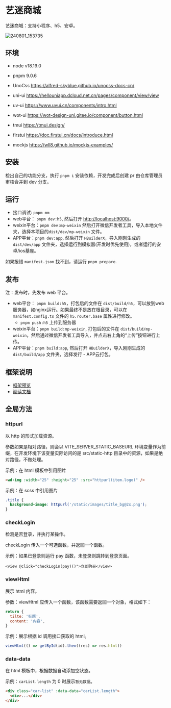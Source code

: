 # 艺迷商城

艺迷商城：支持小程序、h5、安卓。

![240801_153735](https://github.com/user-attachments/assets/96c05b18-7490-4023-a255-93c22480d1b8)


## 环境

- node v18.19.0
- pnpm 9.0.6

- UnoCss https://alfred-skyblue.github.io/unocss-docs-cn/
- uni-ui https://hellouniapp.dcloud.net.cn/pages/component/view/view
- uv-ui https://www.uvui.cn/components/intro.html
- wot-ui https://wot-design-uni.gitee.io/component/button.html
- tmui https://tmui.design/
- firstui https://doc.firstui.cn/docs/introduce.html
- mockjs https://wll8.github.io/mockjs-examples/

## 安装

检出自己的功能分支，执行 `pnpm i` 安装依赖，开发完成后创建 pr 由仓库管理员审核合并到 dev 分支。

## 运行

- 接口调试: `pnpm mm`
- web平台： `pnpm dev:h5`, 然后打开 [http://localhost:9000/](http://localhost:9000/)。
- weixin平台：`pnpm dev:mp-weixin` 然后打开微信开发者工具，导入本地文件夹，选择本项目的`dist/dev/mp-weixin` 文件。
- APP平台：`pnpm dev:app`, 然后打开 `HBuilderX`，导入刚刚生成的`dist/dev/app` 文件夹，选择运行到模拟器(开发时优先使用)，或者运行的安卓/ios基座。

如果报错 `manifest.json` 找不到，请运行 `pnpm prepare`.

## 发布

注：发布时，先发布 web 平台。

- web平台： `pnpm build:h5`，打包后的文件在 `dist/build/h5`，可以放到web服务器，如nginx运行。如果最终不是放在根目录，可以在 `manifest.config.ts` 文件的 `h5.router.base` 属性进行修改。
  - `pnpm push:h5` 上传到服务器
- weixin平台：`pnpm build:mp-weixin`, 打包后的文件在 `dist/build/mp-weixin`，然后通过微信开发者工具导入，并点击右上角的“上传”按钮进行上传。
- APP平台：`pnpm build:app`, 然后打开 `HBuilderX`，导入刚刚生成的`dist/build/app` 文件夹，选择发行 - APP云打包。

## 框架说明

- [框架预览](https://codercup.github.io/unibest/)
- [阅读文档](https://codercup.github.io/unibest-docs/guide/introduction)


## 全局方法

### httpurl

以 http 的形式加载资源。

参数如果是相对路径，则会以 VITE_SERVER_STATIC_BASEURL 环境变量作为前缀，在开发环境下该变量实际访问的是 src/static-http 目录中的资源，如果是绝对路径，不做处理。

示例：在 html 模板中引用图片

```html
<wd-img :width="25" :height="25" :src="httpurl(item.logo)" />
```

示例：在 scss 中引用图片

```scss
.title {
  background-image: httpurl('/static/images/title_bg@2x.png');
}
```

### checkLogin

检测是否登录，并执行某操作。

checkLogin 传入一个可选函数，并返回一个函数。

示例：如果已登录则运行 pay 函数，未登录则跳转到登录页面。

```vue
<view @click="checkLogin(pay)()">立即购买</view>
```

### viewHtml

展示 html 内容。

参数：viewHtml 应传入一个函数，该函数需要返回一个对象，格式如下：

```js
return {
  tilte: '标题',
  content: '内容',
}
```

示例：展示根据 id 调用接口获取的 html。

```js
viewHtml(() => getById(id).then((res) => res.html))
```

### data-data

在 html 模板中，根据数据自动添加空状态。

示例：`carList.length` 为 0 时展示`暂无数据`。

```html
<div class="car-list" :data-data="carList.length">
  <div>...</div>
</div>
```
